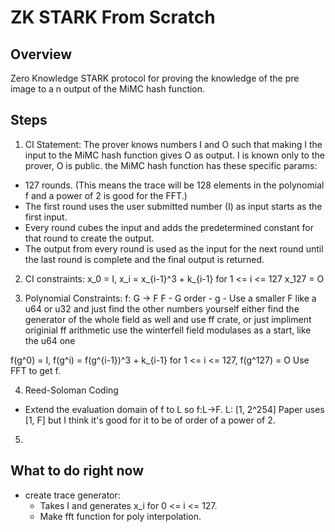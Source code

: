 # ZK STARK From Scratch

## Overview
Zero Knowledge STARK protocol for proving the knowledge of the pre image to a n output of the MiMC hash function.

## Steps
1. CI Statement:
The prover knows numbers I and O such that making I the input to the MiMC hash function gives O as output. I is known only to the prover, O is public. the MiMC hash function has these specific params:
- 127 rounds. (This means the trace will be 128 elements in the polynomial f and a power of 2 is good for the FFT.)
- The first round uses the user submitted number (I) as input starts as the first input.
- Every round cubes the input and adds the predetermined constant for that round to create the output.
- The output from every round is used as the input for the next round until the last round is complete and the final output is returned.

2. CI constraints:
x_0 = I,
x_i = x_{i-1}^3 + k_{i-1} for 1 <= i <= 127
x_127 = O

3. Polynomial Constraints:
f: G -> F
F -
G order - 
g - 
Use a smaller F like a u64 or u32 and just find the other numbers yourself
either find the generator of the whole field as well and use ff crate, or just impliment originial ff arithmetic
use the winterfell field modulases as a start, like the u64 one

f(g^0) = I,
f(g^i) = f(g^{i-1})^3 + k_{i-1} for 1 <= i <= 127,
f(g^127) = O
Use FFT to get f.

4. Reed-Soloman Coding
- Extend the evaluation domain of f to L so f:L->F.
L: [1, 2^254] Paper uses [1, F] but I think it's good for it to be of order of a power of 2.

5. 

## What to do right now
- create trace generator:
    - Takes I and generates x_i for 0 <= i <= 127.
    - Make fft function for poly interpolation.
